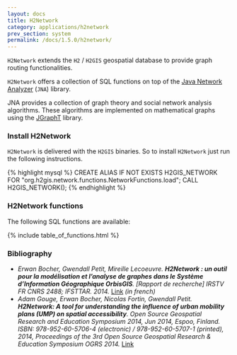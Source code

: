 ```yaml
---
layout: docs
title: H2Network
category: applications/h2network
prev_section: system
permalink: /docs/1.5.0/h2network/
---
```




`H2Network` extends the `H2` / `H2GIS` geospatial database to provide graph routing functionalities. 

`H2Network` offers a collection of SQL functions on top of the [Java Network Analyzer](https://github.com/orbisgis/java-network-analyzer) (`JNA`) library. 

JNA provides a collection of graph theory and social network analysis algorithms. These algorithms are implemented on mathematical graphs using the [JGraphT](https://jgrapht.org/) library.

### Install H2Network

`H2Network` is delivered with the `H2GIS` binaries. So to install `H2Network` just run the following instructions.

{% highlight mysql %}
CREATE ALIAS IF NOT EXISTS H2GIS_NETWORK FOR "org.h2gis.network.functions.NetworkFunctions.load";
CALL H2GIS_NETWORK();
{% endhighlight %}


### H2Network functions

The following SQL functions are available:

{% include table_of_functions.html %}

### Bibliography

* *Erwan Bocher, Gwendall Petit, Mireille Lecoeuvre. **H2Network : un outil pour la modélisation et l’analyse de graphes dans le Système d’Information Géographique OrbisGIS**. [Rapport de recherche] IRSTV FR CNRS 2488; IFSTTAR. 2014.* [Link](https://halshs.archives-ouvertes.fr/halshs-01133333) *(in french)*
* *Adam Gouge, Erwan Bocher, Nicolas Fortin, Gwendall Petit. **H2Network: A tool for understanding the influence of urban mobility plans (UMP) on spatial accessibility**. Open Source Geospatial Research and Education Symposium 2014, Jun 2014, Espoo, Finland. ISBN: 978-952-60-5706-4 (electronic) / 978-952-60-5707-1 (printed), 2014, Proceedings of the 3rd Open Source Geospatial Research & Education Symposium OGRS 2014.* [Link](https://halshs.archives-ouvertes.fr/halshs-01093330/)